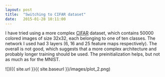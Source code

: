 ```yaml
---
layout: post
title:  "Switching to CIFAR dataset"
date:   2015-01-28 10:11:00
---
```


I have tried using a more complex [CIFAR](http://www.cs.toronto.edu/~kriz/cifar.html) dataset, which contains 50000 colored images of size 32x32, each belonging to one of ten classes. The network I used had 3 layers (6, 16 and 25 feature maps respectively). The overall is not good, which suggests that a more complex architecture and probably longer training should be used. The preinitialization helps, but not as much as for the MNIST.

![]({{ site.url }}{{ site.baseurl }}/images/plot_2.png)

